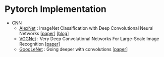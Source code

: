 # Pytorch Implementation

- CNN
    - [AlexNet](https://github.com/leejongseok1/pytorch_implementation/blob/main/CNN/alexnet.ipynb) : ImageNet Classification with Deep Convolutional Neural Networks [[paper]](https://proceedings.neurips.cc/paper_files/paper/2012/file/c399862d3b9d6b76c8436e924a68c45b-Paper.pdf) [[blog]](https://twocvx.tistory.com/24)
    - [VGGNet](https://github.com/leejongseok1/pytorch_implementation/blob/main/CNN/vggnet.ipynb) : Very Deep Convolutional Networks For Large-Scale Image Recognition [[paper]](https://arxiv.org/pdf/1409.1556)
    - [GoogLeNet](https://github.com/leejongseok1/pytorch_implementation/blob/main/CNN/googlenet.ipynb) : Going deeper with convolutions [[paper]](https://arxiv.org/pdf/1409.4842)